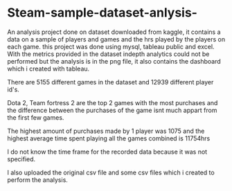 # Steam-sample-dataset-anlysis-

  An analysis project done on dataset downloaded from kaggle, it contains a data on a sample of players and games and the hrs played by the players on each game. this project was done using mysql, tableau public and excel. With the metrics provided in the dataset indepth analytics could not be performed but the analysis is in the png file, it also contains the dashboard which i created with tableau.
   
   There are 5155 different games in the dataset and 12939 different player id's.
   
   Dota 2, Team fortress 2 are the top 2 games with the most purchases and the difference between the purchases of the game isnt much appart from the first few games.
   
   The highest amount of purchases made by 1 player was 1075 and the highest average time spent playing all the games combined is 11754hrs 
   
   I do not know the time frame for the recorded data because it was not specified.
   
   I also uploaded the original csv file and some csv files which i created to perform the analysis. 
